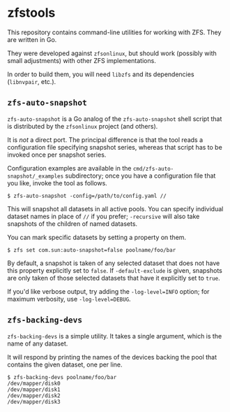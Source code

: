 # zfstools

This repository contains command-line utilities for working with ZFS.  They are written in Go.

They were developed against `zfsonlinux`, but should work (possibly with small adjustments) with other ZFS
implementations.

In order to build them, you will need `libzfs` and its dependencies (`libnvpair`, etc.).

## `zfs-auto-snapshot`

`zfs-auto-snapshot` is a Go analog of the `zfs-auto-snapshot` shell script that is distributed by the `zfsonlinux` project
(and others).

It is *not* a direct port.  The principal difference is that the tool reads a configuration file specifying snapshot
series, whereas that script has to be invoked once per snapshot series.

Configuration examples are available in the `cmd/zfs-auto-snapshot/_examples` subdirectory; once you have a
configuration file that you like, invoke the tool as follows.

    $ zfs-auto-snapshot -config=/path/to/config.yaml //

This will snapshot all datasets in all active pools.  You can specify individual dataset names in place of `//` if you
prefer; `-recursive` will also take snapshots of the children of named datasets.

You can mark specific datasets by setting a property on them.

    $ zfs set com.sun:auto-snapshot=false poolname/foo/bar

By default, a snapshot is taken of any selected dataset that does not have this property explicitly set to `false`.  If
`-default-exclude` is given, snapshots are only taken of those selected datasets that have it explicitly set to `true`.

If you'd like verbose output, try adding the `-log-level=INFO` option; for maximum verbosity, use `-log-level=DEBUG`.

## `zfs-backing-devs`

`zfs-backing-devs` is a simple utility.  It takes a single argument, which is the name of any dataset.

It will respond by printing the names of the devices backing the pool that contains the given dataset, one per line.

    $ zfs-backing-devs poolname/foo/bar
    /dev/mapper/disk0
    /dev/mapper/disk1
    /dev/mapper/disk2
    /dev/mapper/disk3



